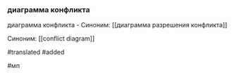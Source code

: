 ### диаграмма конфликта

диаграмма конфликта - 
Синоним: [[диаграмма разрешения конфликта]]

Синоним: [[conflict diagram]]

#translated 
#added 

#мп